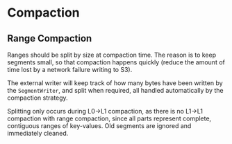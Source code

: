# Compaction

## Range Compaction

Ranges should be split by size at compaction time. The reason is to keep segments small, so that compaction happens quickly (reduce the amount of time lost by a network failure writing to S3).

The external writer will keep track of how many bytes have been written by the `SegmentWriter`, and split when required, all handled automatically by the compaction strategy.

Splitting only occurs during L0->L1 compaction, as there is no L1->L1 compaction with range compaction, since all parts represent complete, contiguous ranges of key-values. Old segments are ignored and immediately cleaned.